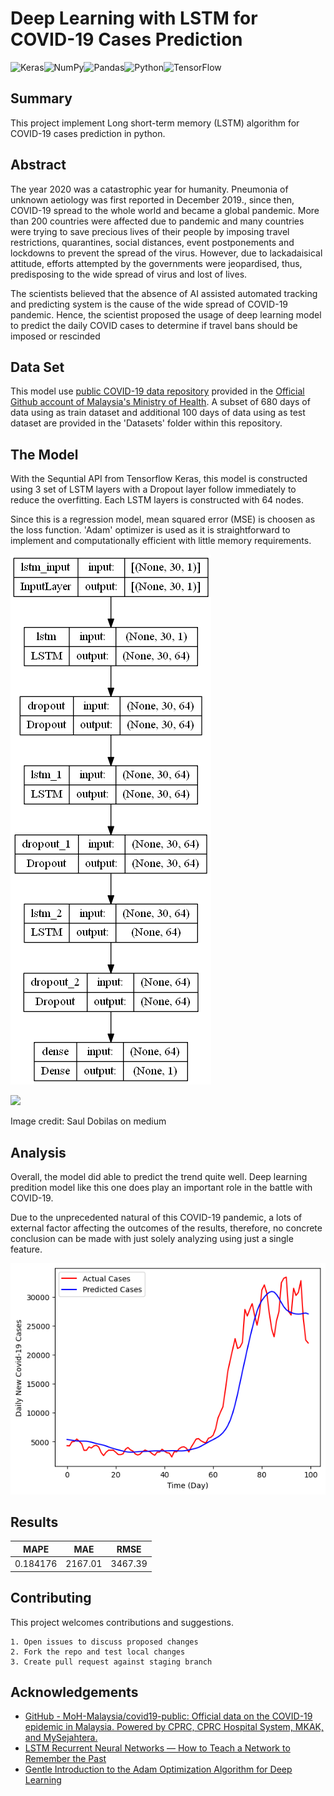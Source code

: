 
# Deep Learning with LSTM for COVID-19 Cases Prediction

![Keras](https://img.shields.io/badge/Keras-%23D00000.svg?style=for-the-badge&logo=Keras&logoColor=white)![NumPy](https://img.shields.io/badge/numpy-%23013243.svg?style=for-the-badge&logo=numpy&logoColor=white)![Pandas](https://img.shields.io/badge/pandas-%23150458.svg?style=for-the-badge&logo=pandas&logoColor=white)![Python](https://img.shields.io/badge/python-3670A0?style=for-the-badge&logo=python&logoColor=ffdd54)![TensorFlow](https://img.shields.io/badge/TensorFlow-%23FF6F00.svg?style=for-the-badge&logo=TensorFlow&logoColor=white)



## Summary
This project implement Long short-term memory (LSTM) algorithm for COVID-19 cases prediction in python.
## Abstract
The year 2020 was a catastrophic year for humanity. Pneumonia of unknown 
aetiology was first reported in December 2019., since then, COVID-19 spread to 
the whole world and became a global pandemic. More than 200 countries were 
affected due to pandemic and many countries were trying to save precious lives 
of their people by imposing travel restrictions, quarantines, social distances, event 
postponements and lockdowns to prevent the spread of the virus. However, due 
to lackadaisical attitude, efforts attempted by the governments were jeopardised, 
thus, predisposing to the wide spread of virus and lost of lives. 

The scientists believed that the absence of AI assisted automated tracking and 
predicting system is the cause of the wide spread of COVID-19 pandemic. Hence, 
the scientist proposed the usage of deep learning model to predict the daily 
COVID cases to determine if travel bans should be imposed or rescinded
## Data Set
This model use [public COVID-19 data repository](https://github.com/MoH-Malaysia/covid19-public) provided in the [Official Github account of Malaysia's Ministry of Health](https://github.com/MoH-Malaysia). A subset of 680 days of data using as train dataset and additional 100 days of data using as test dataset are provided in the 'Datasets' folder within this repository.
## The Model
With the Sequntial API from Tensorflow Keras, this model is constructed using 3 set of LSTM layers with a Dropout layer follow immediately to reduce the overfitting. Each LSTM layers is constructed with 64 nodes. 

Since this is a regression model, mean squared error (MSE) is choosen as the loss function. 'Adam' optimizer is used as it is straightforward to implement and computationally efficient with little memory requirements.


![](https://github.com/liewwy19/Deep-Learning-with-LSTM-for-Covid19-Cases-Prediction/blob/main/model_summary.png?raw=True)

![](https://miro.medium.com/max/720/1*7cMfenu76BZCzdKWCfBABA.webp)

Image credit: Saul Dobilas on medium
## Analysis
Overall, the model did able to predict the trend quite well. Deep learning predition model like this one does play an important role in the battle with COVID-19. 

Due to the unprecedented natural of this COVID-19 pandemic, a lots of external factor affecting the outcomes of the results, therefore, no concrete conclusion can be made with just solely analyzing using just a single feature. 

![](https://github.com/liewwy19/Deep-Learning-with-LSTM-for-Covid19-Cases-Prediction/blob/main/chart_actual_vs_predicted.png?raw=True)
## Results
| MAPE | MAE | RMSE |
| --- | ---- | --- |
|  0.184176  |  2167.01 | 3467.39 |




## Contributing

This project welcomes contributions and suggestions. 

    1. Open issues to discuss proposed changes 
    2. Fork the repo and test local changes
    3. Create pull request against staging branch


## Acknowledgements

 - [GitHub - MoH-Malaysia/covid19-public: Official data on the COVID-19 epidemic in Malaysia. Powered by CPRC, CPRC Hospital System, MKAK, and MySejahtera.](https://github.com/MoH-Malaysia/covid19-public)
 - [LSTM Recurrent Neural Networks — How to Teach a Network to Remember the Past](https://towardsdatascience.com/lstm-recurrent-neural-networks-how-to-teach-a-network-to-remember-the-past-55e54c2ff22e)
 - [Gentle Introduction to the Adam Optimization Algorithm for Deep Learning](https://machinelearningmastery.com/adam-optimization-algorithm-for-deep-learning/)

